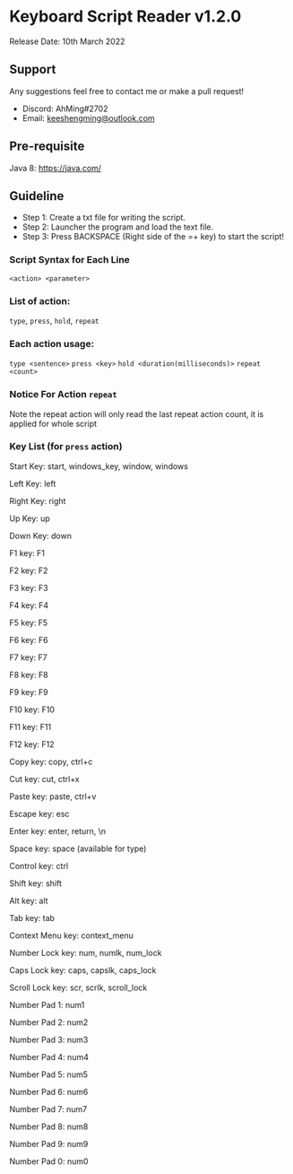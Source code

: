 # Keyboard Script Reader v1.2.0

Release Date: 10th March 2022

## Support
Any suggestions feel free to contact me or make a pull request!
* Discord: AhMing#2702
* Email: keeshengming@outlook.com

## Pre-requisite
Java 8: https://java.com/

## Guideline
- Step 1: Create a txt file for writing the script.
- Step 2: Launcher the program and load the text file.
- Step 3: Press BACKSPACE (Right side of the =+ key) to start the script!

### Script Syntax for Each Line
`<action> <parameter>`

### List of action:
`type`, `press`, `hold`, `repeat`

### Each action usage:
`type <sentence>`
`press <key>`
`hold <duration(milliseconds)>`
`repeat <count>`

### Notice For Action `repeat`
Note the repeat action will only read the last repeat action count, it is applied for whole script

### Key List (for `press` action)
Start Key: start, windows_key, window, windows

Left Key: left

Right Key: right

Up Key: up

Down Key: down

F1 key: F1

F2 key: F2

F3 key: F3

F4 key: F4

F5 key: F5

F6 key: F6

F7 key: F7

F8 key: F8

F9 key: F9

F10 key: F10

F11 key: F11

F12 key: F12

Copy key: copy, ctrl+c

Cut key: cut, ctrl+x

Paste key: paste, ctrl+v

Escape key: esc

Enter key: enter, return, \n

Space key: space (available for type)

Control key: ctrl

Shift key: shift

Alt key: alt

Tab key: tab

Context Menu key: context_menu

Number Lock key: num, numlk, num_lock

Caps Lock key: caps, capslk, caps_lock

Scroll Lock key: scr, scrlk, scroll_lock

Number Pad 1: num1

Number Pad 2: num2

Number Pad 3: num3

Number Pad 4: num4

Number Pad 5: num5

Number Pad 6: num6

Number Pad 7: num7

Number Pad 8: num8

Number Pad 9: num9

Number Pad 0: num0
